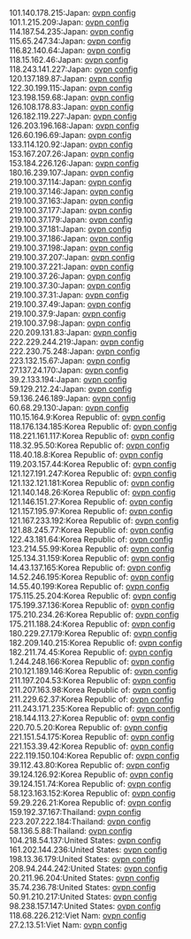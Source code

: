 101.140.178.215:Japan: [ovpn config](vpn/101_140_178_215.ovpn)  
101.1.215.209:Japan: [ovpn config](vpn/101_1_215_209.ovpn)  
114.187.54.235:Japan: [ovpn config](vpn/114_187_54_235.ovpn)  
115.65.247.34:Japan: [ovpn config](vpn/115_65_247_34.ovpn)  
116.82.140.64:Japan: [ovpn config](vpn/116_82_140_64.ovpn)  
118.15.162.46:Japan: [ovpn config](vpn/118_15_162_46.ovpn)  
118.243.141.227:Japan: [ovpn config](vpn/118_243_141_227.ovpn)  
120.137.189.87:Japan: [ovpn config](vpn/120_137_189_87.ovpn)  
122.30.199.115:Japan: [ovpn config](vpn/122_30_199_115.ovpn)  
123.198.159.68:Japan: [ovpn config](vpn/123_198_159_68.ovpn)  
126.108.178.83:Japan: [ovpn config](vpn/126_108_178_83.ovpn)  
126.182.119.227:Japan: [ovpn config](vpn/126_182_119_227.ovpn)  
126.203.196.168:Japan: [ovpn config](vpn/126_203_196_168.ovpn)  
126.60.196.69:Japan: [ovpn config](vpn/126_60_196_69.ovpn)  
133.114.120.92:Japan: [ovpn config](vpn/133_114_120_92.ovpn)  
153.167.207.26:Japan: [ovpn config](vpn/153_167_207_26.ovpn)  
153.184.226.126:Japan: [ovpn config](vpn/153_184_226_126.ovpn)  
180.16.239.107:Japan: [ovpn config](vpn/180_16_239_107.ovpn)  
219.100.37.114:Japan: [ovpn config](vpn/219_100_37_114.ovpn)  
219.100.37.146:Japan: [ovpn config](vpn/219_100_37_146.ovpn)  
219.100.37.163:Japan: [ovpn config](vpn/219_100_37_163.ovpn)  
219.100.37.177:Japan: [ovpn config](vpn/219_100_37_177.ovpn)  
219.100.37.179:Japan: [ovpn config](vpn/219_100_37_179.ovpn)  
219.100.37.181:Japan: [ovpn config](vpn/219_100_37_181.ovpn)  
219.100.37.186:Japan: [ovpn config](vpn/219_100_37_186.ovpn)  
219.100.37.198:Japan: [ovpn config](vpn/219_100_37_198.ovpn)  
219.100.37.207:Japan: [ovpn config](vpn/219_100_37_207.ovpn)  
219.100.37.221:Japan: [ovpn config](vpn/219_100_37_221.ovpn)  
219.100.37.26:Japan: [ovpn config](vpn/219_100_37_26.ovpn)  
219.100.37.30:Japan: [ovpn config](vpn/219_100_37_30.ovpn)  
219.100.37.31:Japan: [ovpn config](vpn/219_100_37_31.ovpn)  
219.100.37.49:Japan: [ovpn config](vpn/219_100_37_49.ovpn)  
219.100.37.9:Japan: [ovpn config](vpn/219_100_37_9.ovpn)  
219.100.37.98:Japan: [ovpn config](vpn/219_100_37_98.ovpn)  
220.209.131.83:Japan: [ovpn config](vpn/220_209_131_83.ovpn)  
222.229.244.219:Japan: [ovpn config](vpn/222_229_244_219.ovpn)  
222.230.75.248:Japan: [ovpn config](vpn/222_230_75_248.ovpn)  
223.132.15.67:Japan: [ovpn config](vpn/223_132_15_67.ovpn)  
27.137.24.170:Japan: [ovpn config](vpn/27_137_24_170.ovpn)  
39.2.133.194:Japan: [ovpn config](vpn/39_2_133_194.ovpn)  
59.129.212.24:Japan: [ovpn config](vpn/59_129_212_24.ovpn)  
59.136.246.189:Japan: [ovpn config](vpn/59_136_246_189.ovpn)  
60.68.29.130:Japan: [ovpn config](vpn/60_68_29_130.ovpn)  
110.15.164.9:Korea Republic of: [ovpn config](vpn/110_15_164_9.ovpn)  
118.176.134.185:Korea Republic of: [ovpn config](vpn/118_176_134_185.ovpn)  
118.221.161.117:Korea Republic of: [ovpn config](vpn/118_221_161_117.ovpn)  
118.32.95.50:Korea Republic of: [ovpn config](vpn/118_32_95_50.ovpn)  
118.40.18.8:Korea Republic of: [ovpn config](vpn/118_40_18_8.ovpn)  
119.203.157.44:Korea Republic of: [ovpn config](vpn/119_203_157_44.ovpn)  
121.127.191.247:Korea Republic of: [ovpn config](vpn/121_127_191_247.ovpn)  
121.132.121.181:Korea Republic of: [ovpn config](vpn/121_132_121_181.ovpn)  
121.140.148.26:Korea Republic of: [ovpn config](vpn/121_140_148_26.ovpn)  
121.146.151.27:Korea Republic of: [ovpn config](vpn/121_146_151_27.ovpn)  
121.157.195.97:Korea Republic of: [ovpn config](vpn/121_157_195_97.ovpn)  
121.167.233.192:Korea Republic of: [ovpn config](vpn/121_167_233_192.ovpn)  
121.88.245.77:Korea Republic of: [ovpn config](vpn/121_88_245_77.ovpn)  
122.43.181.64:Korea Republic of: [ovpn config](vpn/122_43_181_64.ovpn)  
123.214.55.99:Korea Republic of: [ovpn config](vpn/123_214_55_99.ovpn)  
125.134.31.159:Korea Republic of: [ovpn config](vpn/125_134_31_159.ovpn)  
14.43.137.165:Korea Republic of: [ovpn config](vpn/14_43_137_165.ovpn)  
14.52.246.195:Korea Republic of: [ovpn config](vpn/14_52_246_195.ovpn)  
14.55.40.199:Korea Republic of: [ovpn config](vpn/14_55_40_199.ovpn)  
175.115.25.204:Korea Republic of: [ovpn config](vpn/175_115_25_204.ovpn)  
175.199.37.136:Korea Republic of: [ovpn config](vpn/175_199_37_136.ovpn)  
175.210.234.26:Korea Republic of: [ovpn config](vpn/175_210_234_26.ovpn)  
175.211.188.24:Korea Republic of: [ovpn config](vpn/175_211_188_24.ovpn)  
180.229.27.179:Korea Republic of: [ovpn config](vpn/180_229_27_179.ovpn)  
182.209.140.215:Korea Republic of: [ovpn config](vpn/182_209_140_215.ovpn)  
182.211.74.45:Korea Republic of: [ovpn config](vpn/182_211_74_45.ovpn)  
1.244.248.166:Korea Republic of: [ovpn config](vpn/1_244_248_166.ovpn)  
210.121.189.146:Korea Republic of: [ovpn config](vpn/210_121_189_146.ovpn)  
211.197.204.53:Korea Republic of: [ovpn config](vpn/211_197_204_53.ovpn)  
211.207.163.98:Korea Republic of: [ovpn config](vpn/211_207_163_98.ovpn)  
211.229.62.37:Korea Republic of: [ovpn config](vpn/211_229_62_37.ovpn)  
211.243.171.235:Korea Republic of: [ovpn config](vpn/211_243_171_235.ovpn)  
218.144.113.27:Korea Republic of: [ovpn config](vpn/218_144_113_27.ovpn)  
220.70.5.20:Korea Republic of: [ovpn config](vpn/220_70_5_20.ovpn)  
221.151.54.175:Korea Republic of: [ovpn config](vpn/221_151_54_175.ovpn)  
221.153.39.42:Korea Republic of: [ovpn config](vpn/221_153_39_42.ovpn)  
222.119.150.104:Korea Republic of: [ovpn config](vpn/222_119_150_104.ovpn)  
39.112.43.80:Korea Republic of: [ovpn config](vpn/39_112_43_80.ovpn)  
39.124.126.92:Korea Republic of: [ovpn config](vpn/39_124_126_92.ovpn)  
39.124.151.74:Korea Republic of: [ovpn config](vpn/39_124_151_74.ovpn)  
58.123.163.152:Korea Republic of: [ovpn config](vpn/58_123_163_152.ovpn)  
59.29.226.21:Korea Republic of: [ovpn config](vpn/59_29_226_21.ovpn)  
159.192.37.167:Thailand: [ovpn config](vpn/159_192_37_167.ovpn)  
223.207.222.184:Thailand: [ovpn config](vpn/223_207_222_184.ovpn)  
58.136.5.88:Thailand: [ovpn config](vpn/58_136_5_88.ovpn)  
104.218.54.137:United States: [ovpn config](vpn/104_218_54_137.ovpn)  
161.202.144.236:United States: [ovpn config](vpn/161_202_144_236.ovpn)  
198.13.36.179:United States: [ovpn config](vpn/198_13_36_179.ovpn)  
208.94.244.242:United States: [ovpn config](vpn/208_94_244_242.ovpn)  
20.211.96.204:United States: [ovpn config](vpn/20_211_96_204.ovpn)  
35.74.236.78:United States: [ovpn config](vpn/35_74_236_78.ovpn)  
50.91.210.217:United States: [ovpn config](vpn/50_91_210_217.ovpn)  
98.238.157.147:United States: [ovpn config](vpn/98_238_157_147.ovpn)  
118.68.226.212:Viet Nam: [ovpn config](vpn/118_68_226_212.ovpn)  
27.2.13.51:Viet Nam: [ovpn config](vpn/27_2_13_51.ovpn)  
